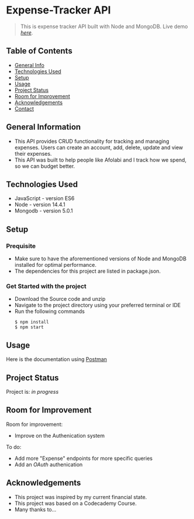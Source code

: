 # Expense-Tracker API
> This is expense tracker API built with Node and MongoDB.
> Live demo [_here_](https://www.example.com). <!-- If you have the project hosted somewhere, include the link here. -->

## Table of Contents
* [General Info](#general-information)
* [Technologies Used](#technologies-used)
* [Setup](#setup)
* [Usage](#usage)
* [Project Status](#project-status)
* [Room for Improvement](#room-for-improvement)
* [Acknowledgements](#acknowledgements)
* [Contact](#contact)
<!-- * [License](#license) -->


## General Information
- This API provides CRUD functionality for tracking and managing expenses. Users can create an account, add, delete, update and view their expenses.
- This API was built to help people like Afolabi and I track how we spend, so we can budget better.


## Technologies Used
- JavaScript - version ES6
- Node - version 14.4.1
- Mongodb - version 5.0.1

## Setup
### Prequisite
 - Make sure to have the aforementioned versions of Node and MongoDB installed for optimal performance.
 - The dependencies for this project are listed in package.json.

### Get Started with the project
- Download the Source code and unzip
- Navigate to the project directory using your preferred terminal or IDE
- Run the following commands
    ```
    $ npm install
    $ npm start
    ```

## Usage
Here is the documentation using [Postman](https://documenter.getpostman.com/view/20050695/UVsMtk1u)

## Project Status
Project is: _in progress_ 


## Room for Improvement
Room for improvement:
- Improve on the Authenication system

To do:
- Add more "Expense" endpoints for more specific queries
- Add an *OAuth* authenication


## Acknowledgements
- This project was inspired by my current financial state.
- This project was based on a Codecademy Course.
- Many thanks to...

